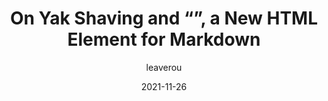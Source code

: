 ---
author: leaverou
date: 2021-11-26
permalink: false
tags:
  - components
  - custom-elements
  - html
  - markdown
target_url: https://lea.verou.me/2021/11/on-yak-shaving-and-md-block-an-html-element-for-markdown/
title: On Yak Shaving and “<md-block>”, a New HTML Element for Markdown
---